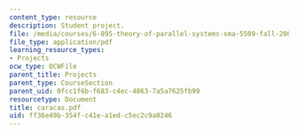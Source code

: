```yaml
---
content_type: resource
description: Student project.
file: /media/courses/6-895-theory-of-parallel-systems-sma-5509-fall-2003/ff36e49b354fc41ea1edc5ec2c9a0246_caracas.pdf
file_type: application/pdf
learning_resource_types:
- Projects
ocw_type: OCWFile
parent_title: Projects
parent_type: CourseSection
parent_uid: 0fcc1f6b-f683-c4ec-4863-7a5a7625fb99
resourcetype: Document
title: caracas.pdf
uid: ff36e49b-354f-c41e-a1ed-c5ec2c9a0246
---
```

